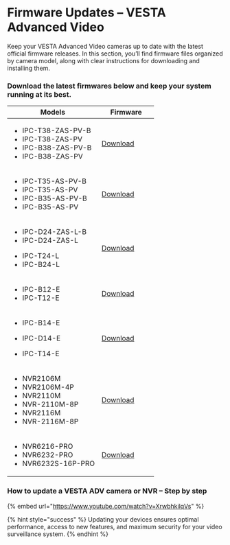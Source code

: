 # Firmware Updates – VESTA Advanced Video

Keep your VESTA Advanced Video cameras up to date with the latest official firmware releases. In this section, you’ll find firmware files organized by camera model, along with clear instructions for downloading and installing them.

### Download the latest firmwares below and keep your system running at its best.

<table><thead><tr><th>Models</th><th width="114">Firmware</th></tr></thead><tbody><tr><td><ul><li>IPC-T38-ZAS-PV-B</li><li>IPC-T38-ZAS-PV</li><li>IPC-B38-ZAS-PV-B</li><li>IPC-B38-ZAS-PV</li></ul></td><td><a href="https://gofile.me/7yryF/u9fVnKEjg">Download</a></td></tr><tr><td><ul><li>IPC-T35-AS-PV-B</li><li>IPC-T35-AS-PV</li><li>IPC-B35-AS-PV-B</li><li>IPC-B35-AS-PV</li></ul></td><td><a href="https://gofile.me/7yryF/LJPMxKDbU">Download</a></td></tr><tr><td><ul><li>IPC-D24-ZAS-L-B</li><li>IPC-D24-ZAS-L</li></ul><ul><li>IPC-T24-L</li><li>IPC-B24-L</li></ul></td><td><a href="https://gofile.me/7yryF/HYczagZrp">Download</a></td></tr><tr><td><ul><li>IPC-B12-E</li><li>IPC-T12-E</li></ul></td><td><a href="https://gofile.me/7yryF/sATc8xwL7">Download</a></td></tr><tr><td><ul><li>IPC-B14-E</li></ul><ul><li>IPC-D14-E</li></ul><ul><li>IPC-T14-E</li></ul></td><td><a href="https://gofile.me/7yryF/91rvlZK7k">Download</a></td></tr><tr><td><ul><li>NVR2106M</li><li>NVR2106M-4P</li><li>NVR2110M</li><li>NVR-2110M-8P</li><li>NVR2116M</li><li>NVR-2116M-8P<br></li></ul></td><td><a href="https://gofile.me/7yryF/Lao7apVVP">Download</a></td></tr><tr><td><ul><li>NVR6216-PRO</li><li>NVR6232-PRO</li><li>NVR6232S-16P-PRO</li></ul></td><td><a href="https://gofile.me/7yryF/Ejdb44Cjx">Download</a></td></tr></tbody></table>



### How to update a VESTA ADV camera or NVR – Step by step

{% embed url="https://www.youtube.com/watch?v=XrwbhkilqVs" %}

{% hint style="success" %}
Updating your devices ensures optimal performance, access to new features, and maximum security for your video surveillance system.
{% endhint %}

